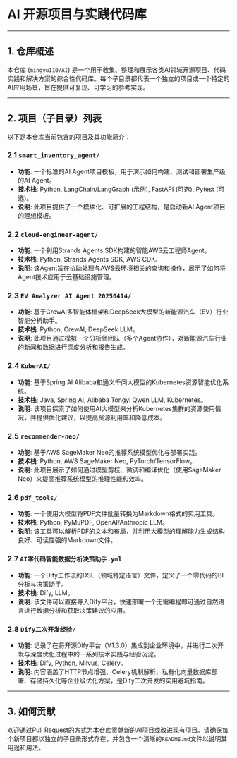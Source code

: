 # AI 开源项目与实践代码库

---

## 1. 仓库概述

本仓库 (`mingyu110/AI`) 是一个用于收集、整理和展示各类AI领域开源项目、代码实践和解决方案的综合性代码库。每个子目录都代表一个独立的项目或一个特定的AI应用场景，旨在提供可复现、可学习的参考实现。

---

## 2. 项目（子目录）列表

以下是本仓库当前包含的项目及其功能简介：

### 2.1 `smart_inventory_agent/`

*   **功能**: 一个标准的AI Agent项目模板，用于演示如何构建、测试和部署生产级的AI Agent。
*   **技术栈**: Python, LangChain/LangGraph (示例), FastAPI (可选), Pytest (可选)。
*   **说明**: 此项目提供了一个模块化、可扩展的工程结构，是启动新AI Agent项目的理想模板。

### 2.2 `cloud-engineer-agent/`

*   **功能**: 一个利用Strands Agents SDK构建的智能AWS云工程师Agent。
*   **技术栈**: Python, Strands Agents SDK, AWS CDK。
*   **说明**: 该Agent旨在协助处理与AWS云环境相关的查询和操作，展示了如何将Agent技术应用于云基础设施管理。

### 2.3 `EV Analyzer AI Agent 20250414/`

*   **功能**: 基于CrewAI多智能体框架和DeepSeek大模型的新能源汽车（EV）行业智能分析助手。
*   **技术栈**: Python, CrewAI, DeepSeek LLM。
*   **说明**: 此项目通过模拟一个分析师团队（多个Agent协作），对新能源汽车行业的新闻和数据进行深度分析和报告生成。

### 2.4 `KuberAI/`

*   **功能**: 基于Spring AI Alibaba和通义千问大模型的Kubernetes资源智能优化系统。
*   **技术栈**: Java, Spring AI, Alibaba Tongyi Qwen LLM, Kubernetes。
*   **说明**: 该项目探索了如何使用AI大模型来分析Kubernetes集群的资源使用情况，并提供优化建议，以提高资源利用率和降低成本。

### 2.5 `recommender-neo/`

*   **功能**: 基于AWS SageMaker Neo的推荐系统模型优化与部署实践。
*   **技术栈**: Python, AWS SageMaker Neo, PyTorch/TensorFlow。
*   **说明**: 此项目展示了如何通过模型剪枝、微调和编译优化（使用SageMaker Neo）来提高推荐系统模型的推理性能和效率。

### 2.6 `pdf_tools/`

*   **功能**: 一个使用大模型将PDF文件批量转换为Markdown格式的实用工具。
*   **技术栈**: Python, PyMuPDF, OpenAI/Anthropic LLM。
*   **说明**: 该工具可以解析PDF的文本和布局，并利用大模型的理解能力生成结构良好、可读性强的Markdown文件。

### 2.7 `AI零代码智能数据分析决策助手.yml`

*   **功能**: 一个Dify工作流的DSL（领域特定语言）文件，定义了一个零代码的BI分析与决策助手。
*   **技术栈**: Dify, LLM。
*   **说明**: 该文件可以直接导入Dify平台，快速部署一个无需编程即可通过自然语言进行数据分析和获取决策建议的应用。

### 2.8 `Dify二次开发经验/`

*   **功能**: 记录了在将开源Dify平台（V1.3.0）集成到企业环境中，并进行二次开发与深度优化过程中的一系列技术实践与经验沉淀。
*   **技术栈**: Dify, Python, Milvus, Celery。
*   **说明**: 内容涵盖了HTTP节点增强、Celery机制解析、私有化向量数据库部署、存储持久化等企业级优化方案，是Dify二次开发的实用避坑指南。

---

## 3. 如何贡献

欢迎通过Pull Request的方式为本仓库贡献新的AI项目或改进现有项目。请确保每个新项目都以独立的子目录形式存在，并包含一个清晰的`README.md`文件以说明其用途和用法。